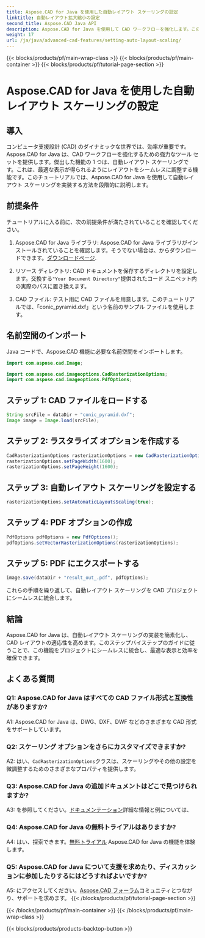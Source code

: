 ```yaml
---
title: Aspose.CAD for Java を使用した自動レイアウト スケーリングの設定
linktitle: 自動レイアウト拡大縮小の設定
second_title: Aspose.CAD Java API
description: Aspose.CAD for Java を使用して CAD ワークフローを強化します。このステップバイステップのガイドでは、自動レイアウト スケーリングを紹介し、最適な表示と効率を確保します。ライブラリをダウンロードしてチュートリアルに従い、CAD プロジェクトに革命を起こしてください。
weight: 17
url: /ja/java/advanced-cad-features/setting-auto-layout-scaling/
---
```


{{< blocks/products/pf/main-wrap-class >}}
{{< blocks/products/pf/main-container >}}
{{< blocks/products/pf/tutorial-page-section >}}

# Aspose.CAD for Java を使用した自動レイアウト スケーリングの設定

## 導入

コンピュータ支援設計 (CAD) のダイナミックな世界では、効率が重要です。 Aspose.CAD for Java は、CAD ワークフローを強化するための強力なツール セットを提供します。傑出した機能の 1 つは、自動レイアウト スケーリングです。これは、最適な表示が得られるようにレイアウトをシームレスに調整する機能です。このチュートリアルでは、Aspose.CAD for Java を使用して自動レイアウト スケーリングを実装する方法を段階的に説明します。

## 前提条件

チュートリアルに入る前に、次の前提条件が満たされていることを確認してください。

1.  Aspose.CAD for Java ライブラリ: Aspose.CAD for Java ライブラリがインストールされていることを確認します。そうでない場合は、からダウンロードできます。[ダウンロードページ](https://releases.aspose.com/cad/java/).

2. リソース ディレクトリ: CAD ドキュメントを保存するディレクトリを設定します。交換する`"Your Document Directory"`提供されたコード スニペット内の実際のパスに置き換えます。

3. CAD ファイル: テスト用に CAD ファイルを用意します。このチュートリアルでは、「conic_pyramid.dxf」という名前のサンプル ファイルを使用します。

## 名前空間のインポート

Java コードで、Aspose.CAD 機能に必要な名前空間をインポートします。

```java
import com.aspose.cad.Image;

import com.aspose.cad.imageoptions.CadRasterizationOptions;
import com.aspose.cad.imageoptions.PdfOptions;
```

## ステップ 1: CAD ファイルをロードする

```java
String srcFile = dataDir + "conic_pyramid.dxf";
Image image = Image.load(srcFile);
```

## ステップ 2: ラスタライズ オプションを作成する

```java
CadRasterizationOptions rasterizationOptions = new CadRasterizationOptions();
rasterizationOptions.setPageWidth(1600);
rasterizationOptions.setPageHeight(1600);
```

## ステップ 3: 自動レイアウト スケーリングを設定する

```java
rasterizationOptions.setAutomaticLayoutsScaling(true);
```

## ステップ 4: PDF オプションの作成

```java
PdfOptions pdfOptions = new PdfOptions();
pdfOptions.setVectorRasterizationOptions(rasterizationOptions);
```

## ステップ 5: PDF にエクスポートする

```java
image.save(dataDir + "result_out_.pdf", pdfOptions);
```

これらの手順を繰り返して、自動レイアウト スケーリングを CAD プロジェクトにシームレスに統合します。

## 結論

Aspose.CAD for Java は、自動レイアウト スケーリングの実装を簡素化し、CAD レイアウトの適応性を高めます。このステップバイステップのガイドに従うことで、この機能をプロジェクトにシームレスに統合し、最適な表示と効率を確保できます。

## よくある質問

### Q1: Aspose.CAD for Java はすべての CAD ファイル形式と互換性がありますか?

A1: Aspose.CAD for Java は、DWG、DXF、DWF などのさまざまな CAD 形式をサポートしています。

### Q2: スケーリング オプションをさらにカスタマイズできますか?

 A2: はい、`CadRasterizationOptions`クラスは、スケーリングやその他の設定を微調整するためのさまざまなプロパティを提供します。

### Q3: Aspose.CAD for Java の追加ドキュメントはどこで見つけられますか?

 A3: を参照してください。[ドキュメンテーション](https://reference.aspose.com/cad/java/)詳細な情報と例については、

### Q4: Aspose.CAD for Java の無料トライアルはありますか?

 A4: はい、探索できます。[無料トライアル](https://releases.aspose.com/) Aspose.CAD for Java の機能を体験します。

### Q5: Aspose.CAD for Java について支援を求めたり、ディスカッションに参加したりするにはどうすればよいですか?

A5: にアクセスしてください。[Aspose.CAD フォーラム](https://forum.aspose.com/c/cad/19)コミュニティとつながり、サポートを求めます。
{{< /blocks/products/pf/tutorial-page-section >}}

{{< /blocks/products/pf/main-container >}}
{{< /blocks/products/pf/main-wrap-class >}}

{{< blocks/products/products-backtop-button >}}
